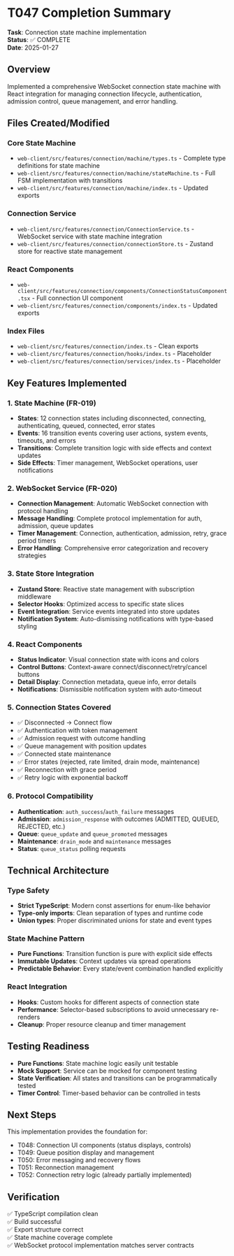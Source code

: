 # T047 Completion Summary
**Task**: Connection state machine implementation  
**Status**: ✅ COMPLETE  
**Date**: 2025-01-27  

## Overview
Implemented a comprehensive WebSocket connection state machine with React integration for managing connection lifecycle, authentication, admission control, queue management, and error handling.

## Files Created/Modified

### Core State Machine
- `web-client/src/features/connection/machine/types.ts` - Complete type definitions for state machine
- `web-client/src/features/connection/machine/stateMachine.ts` - Full FSM implementation with transitions
- `web-client/src/features/connection/machine/index.ts` - Updated exports

### Connection Service  
- `web-client/src/features/connection/ConnectionService.ts` - WebSocket service with state machine integration
- `web-client/src/features/connection/connectionStore.ts` - Zustand store for reactive state management

### React Components
- `web-client/src/features/connection/components/ConnectionStatusComponent.tsx` - Full connection UI component
- `web-client/src/features/connection/components/index.ts` - Updated exports

### Index Files
- `web-client/src/features/connection/index.ts` - Clean exports
- `web-client/src/features/connection/hooks/index.ts` - Placeholder
- `web-client/src/features/connection/services/index.ts` - Placeholder

## Key Features Implemented

### 1. State Machine (FR-019)
- **States**: 12 connection states including disconnected, connecting, authenticating, queued, connected, error states
- **Events**: 16 transition events covering user actions, system events, timeouts, and errors
- **Transitions**: Complete transition logic with side effects and context updates
- **Side Effects**: Timer management, WebSocket operations, user notifications

### 2. WebSocket Service (FR-020)
- **Connection Management**: Automatic WebSocket connection with protocol handling
- **Message Handling**: Complete protocol implementation for auth, admission, queue updates
- **Timer Management**: Connection, authentication, admission, retry, grace period timers
- **Error Handling**: Comprehensive error categorization and recovery strategies

### 3. State Store Integration
- **Zustand Store**: Reactive state management with subscription middleware
- **Selector Hooks**: Optimized access to specific state slices
- **Event Integration**: Service events integrated into store updates
- **Notification System**: Auto-dismissing notifications with type-based styling

### 4. React Components
- **Status Indicator**: Visual connection state with icons and colors
- **Control Buttons**: Context-aware connect/disconnect/retry/cancel buttons
- **Detail Display**: Connection metadata, queue info, error details
- **Notifications**: Dismissible notification system with auto-timeout

### 5. Connection States Covered
- ✅ Disconnected → Connect flow
- ✅ Authentication with token management
- ✅ Admission request with outcome handling
- ✅ Queue management with position updates
- ✅ Connected state maintenance
- ✅ Error states (rejected, rate limited, drain mode, maintenance)
- ✅ Reconnection with grace period
- ✅ Retry logic with exponential backoff

### 6. Protocol Compatibility
- **Authentication**: `auth_success`/`auth_failure` messages
- **Admission**: `admission_response` with outcomes (ADMITTED, QUEUED, REJECTED, etc.)
- **Queue**: `queue_update` and `queue_promoted` messages
- **Maintenance**: `drain_mode` and `maintenance` messages
- **Status**: `queue_status` polling requests

## Technical Architecture

### Type Safety
- **Strict TypeScript**: Modern const assertions for enum-like behavior
- **Type-only imports**: Clean separation of types and runtime code
- **Union types**: Proper discriminated unions for state and event types

### State Machine Pattern
- **Pure Functions**: Transition function is pure with explicit side effects
- **Immutable Updates**: Context updates via spread operations
- **Predictable Behavior**: Every state/event combination handled explicitly

### React Integration
- **Hooks**: Custom hooks for different aspects of connection state
- **Performance**: Selector-based subscriptions to avoid unnecessary re-renders
- **Cleanup**: Proper resource cleanup and timer management

## Testing Readiness
- **Pure Functions**: State machine logic easily unit testable
- **Mock Support**: Service can be mocked for component testing
- **State Verification**: All states and transitions can be programmatically tested
- **Timer Control**: Timer-based behavior can be controlled in tests

## Next Steps
This implementation provides the foundation for:
- T048: Connection UI components (status displays, controls)
- T049: Queue position display and management
- T050: Error messaging and recovery flows
- T051: Reconnection management
- T052: Connection retry logic (already partially implemented)

## Verification
✅ TypeScript compilation clean  
✅ Build successful  
✅ Export structure correct  
✅ State machine coverage complete  
✅ WebSocket protocol implementation matches server contracts